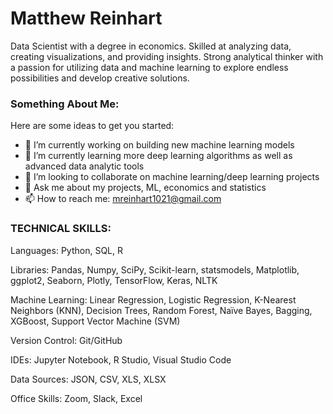 # Matthew Reinhart

Data Scientist with a degree in economics. Skilled at analyzing data, creating visualizations, and providing insights. Strong analytical thinker with a passion for utilizing data and machine learning to explore endless possibilities and develop creative solutions. 

### Something About Me:
Here are some ideas to get you started:

- 🔭 I’m currently working on building new machine learning models
- 🌱 I’m currently learning more deep learning algorithms as well as advanced data analytic tools
- 👯 I’m looking to collaborate on machine learning/deep learning projects
- 💬 Ask me about my projects, ML, economics and statistics
- 📫 How to reach me: mreinhart1021@gmail.com

### TECHNICAL SKILLS:

Languages: Python, SQL, R


Libraries: Pandas, Numpy, SciPy, Scikit-learn, statsmodels, Matplotlib, ggplot2, Seaborn, Plotly, TensorFlow, Keras, NLTK


Machine Learning: Linear Regression, Logistic Regression, K-Nearest Neighbors (KNN), Decision Trees, Random Forest, Naïve Bayes, Bagging, XGBoost, Support Vector Machine (SVM)


Version Control: Git/GitHub

IDEs: Jupyter Notebook, R Studio, Visual Studio Code

Data Sources: JSON, CSV, XLS, XLSX

Office Skills: Zoom, Slack, Excel
